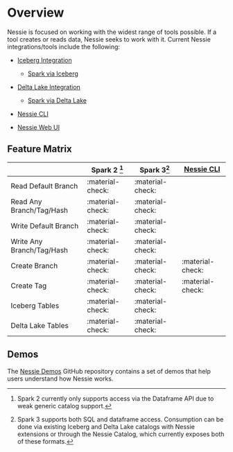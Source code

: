 # Overview

Nessie is focused on working with the widest range of tools possible. If a tool creates 
or reads data, Nessie seeks to work with it. Current Nessie integrations/tools include 
the following:

- [Iceberg Integration](iceberg/index.md)
    - [Spark via Iceberg](iceberg/spark.md)

- [Delta Lake Integration](deltalake/index.md)
    - [Spark via Delta Lake](deltalake/spark.md)

- [Nessie CLI](cli.md)
- [Nessie Web UI](ui.md)     


## Feature Matrix

| |Spark 2 [^1]|Spark 3[^2]|[Nessie CLI](cli.md)|
| --- | --- | --- | --- |
|Read Default Branch|:material-check:| :material-check: | |
|Read Any Branch/Tag/Hash|:material-check:| :material-check: | |
|Write Default Branch|:material-check:| :material-check: | |
|Write Any Branch/Tag/Hash|:material-check:| :material-check: | |
|Create Branch| :material-check: | :material-check: | :material-check:|
|Create Tag| :material-check: | :material-check: |:material-check:|
|Iceberg Tables|:material-check:|:material-check:| |
|Delta Lake Tables|:material-check:|:material-check:| |

[^1]: Spark 2 currently only supports access via the Dataframe API due to weak generic 
catalog support.
[^2]: Spark 3 supports both SQL and dataframe access. Consumption can be done via existing 
Iceberg and Delta Lake catalogs with Nessie extensions or through the Nessie Catalog, 
which currently exposes both of these formats.

## Demos

The [Nessie Demos](https://github.com/projectnessie/nessie-demos) GitHub repository contains a set of demos that help users understand how Nessie works.
